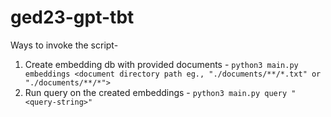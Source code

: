 # ged23-gpt-tbt

Ways to invoke the script- 

1. Create embedding db with provided documents - `python3 main.py embeddings <document directory path eg., "./documents/**/*.txt" or  "./documents/**/*">`
2. Run query on the created embeddings - `python3 main.py query "<query-string>"` 



